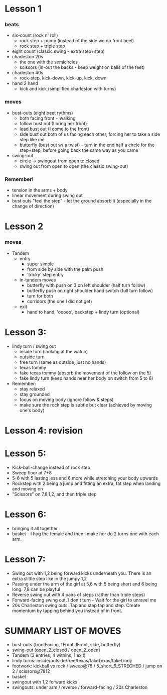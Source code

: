 # Lesson 1
### beats
* six-count (rock n' roll)
	- rock step + pump (instead of the side we do front heel)
	- rock step + triple step
* eight count (classic swing - extra step+step)
* charleston 20s
	- the one with the semicircles
	- scissors (in-out the backs - keep weight on balls of the feet)
* charleston 40s
	- rock-step, kick-down, kick-up, kick, down
* hand 2 hand
	- kick and kick (simplified charleston with turns)

### moves
* bust-outs (eight beet rythms)
	- both facing front + walking
	- follow bust out (I bring her front)
	- lead bust out (I come to the front)
	- side bust out both of us facing each other, forcing her to take a side step like me
	- butterfly (bust out w/ a twist) - turn in the end half a circle for the step+step, before going back the same way as you came
* swing-out
	- circle -> swingout from open to closed
	- swing out from open to open (the classic swing-out)

### Remember!
* tension in the arms + body
* linear movement during swing out
* bust outs "feel the step" - let the ground absorb it (especially in the change of direction)

# Lesson 2
### moves
* Tandem
  * entry
    * super simple
    * from side by side with the palm push
    * 'tricky' step entry
  * in-tandem moves
    * butterfly with push on 3 on left shoulder (half turn follow)
    * butterfly push on right shoulder hand switch (full turn follow)
    * turn for both
    * corridors (the one I did not get)
  * exit
    * hand to hand, 'ooooo', backstep + lindy turn (optional)

# Lesson 3:
* lindy turn / swing out
  * inside turn (looking at the watch)
  * outside turn
  * free turn (same as outside, just no hands)
  * texas tommy
  * fake texas tommy (absorb the movement of the follow on the 5)
  * fake lindy turn (keep hands near her body on switch from 5 to 6)
* Remember:
  * stay relaxed
  * stay grounded
  * focus on moving body (ignore follow & steps)
  * make sure the rock step is subtle but clear (achieved by moving one's body)

# Lesson 4: revision

# Lesson 5:
  * Kick-ball-change instead of rock step
  * Sweep floor at 7+8
  * 5-6 with 5 lasting less and 6 more while stretching your body upwards
  * Rockstep with 2 being a jump and fitting an extra, fat step when landing and moving on
  * "Scissors" on 7,8,1,2, and then triple step

# Lesson 6:
  * bringing it all together
  * basket - I hug the female and then I make her do 2 turns one with each arm.

# Lesson 7:
  * Swing out with 1,2 being forward kicks underneath you. There is an extra slittle step like in the jumpy 1,2
  * Passing under the arm of the girl at 5,6 with 5 being short and 6 being long. 7,8 can be playful
  * Reverse swing out with 4 pairs of steps (rather than triple steps)
  * Forward-facing swing out. I don't turn - Wait for the girl to unravel me
  * 20s Charleston swing outs. Tap and step tap and step. Create momentum by tapping behind you instead of in front.


# SUMMARY LIST OF MOVES
* bust-outs (frontFacing, fFront, lFront, side, butterfly)
* swing-out (open_2_closed / open_2_open)
* Tandem (3 entries, 4 withins, 1 exit)
* lindy turns: inside/outside/free/texas/fakeTexas/fakeLindy
* footwork: kickball vs rock / sweep@78 / 5_short_6_STRECHED / jump on 2 / scissors@7812
* basket
* swingout with 1,2 forward kicks
* swingouts: under arm / reverse / forward-facing / 20s Charleston
